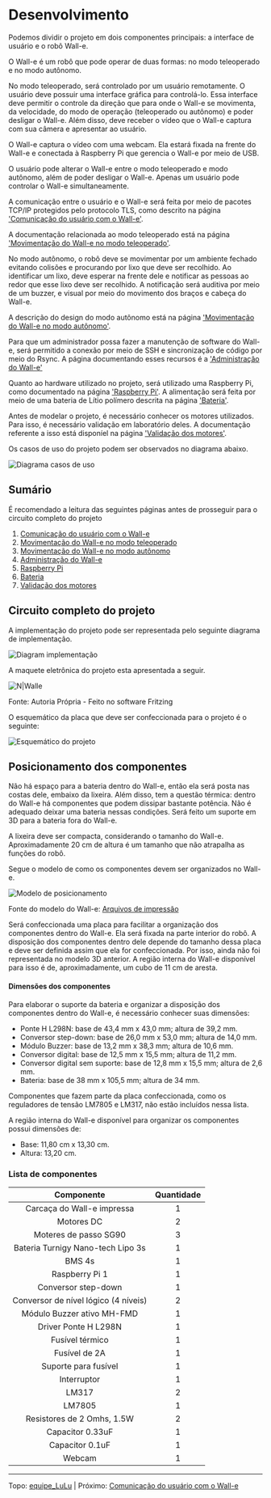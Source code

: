# Desenvolvimento

Podemos dividir o projeto em dois componentes principais: a interface de usuário e o robô Wall-e.

O Wall-e é um robô que pode operar de duas formas: no modo teleoperado e no modo autônomo.

No modo teleoperado, será controlado por um usuário remotamente. O usuário deve possuir uma interface gráfica para controlá-lo. Essa interface deve permitir o controle da direção que para onde o Wall-e se movimenta, da velocidade, do modo de operação (teleoperado ou autônomo) e poder desligar o Wall-e. Além disso, deve receber o vídeo que o Wall-e captura com sua câmera e apresentar ao usuário.

O Wall-e captura o vídeo com uma webcam. Ela estará fixada na frente do Wall-e e conectada à Raspberry Pi que gerencia o Wall-e por meio de USB.

O usuário pode alterar o Wall-e entre o modo teleoperado e modo autônomo, além de poder desligar o Wall-e. Apenas um usuário pode controlar o Wall-e simultaneamente.

A comunicação entre o usuário e o Wall-e será feita por meio de pacotes TCP/IP protegidos pelo protocolo TLS, como descrito na página ['Comunicação do usuário com o Wall-e'](comunicacao.md).

A documentação relacionada ao modo teleoperado está na página ['Movimentação do Wall-e no modo teleoperado'](movimentacao.md).

No modo autônomo, o robô deve se movimentar por um ambiente fechado evitando colisões e procurando por lixo que deve ser recolhido. Ao identificar um lixo, deve esperar na frente dele e notificar as pessoas ao redor que esse lixo deve ser recolhido. A notificação será auditiva por meio de um buzzer, e visual por meio do movimento dos braços e cabeça do Wall-e.

A descrição do design do modo autônomo está na página ['Movimentação do Wall-e no modo autônomo'](autonomo.md).

Para que um administrador possa fazer a manutenção de software do Wall-e, será permitido a conexão por meio de SSH e sincronização de código por meio do Rsync. A página documentando esses recursos é a ['Administração do Wall-e'](administracao.md)

Quanto ao hardware utilizado no projeto, será utilizado uma Raspberry Pi, como documentado na página ['Raspberry Pi'](raspberry-pi.md). A alimentação será feita por meio de uma bateria de Lítio polímero descrita na página ['Bateria'](bateria.md).

Antes de modelar o projeto, é necessário conhecer os motores utilizados. Para isso, é necessário validação em laboratório deles. A documentação referente a isso está disponíel na página ['Validação dos motores'](validacao-motores.md).

Os casos de uso do projeto podem ser observados no diagrama abaixo.

![Diagrama casos de uso](diagramas/casos-de-uso.svg)


## Sumário

É recomendado a leitura das seguintes páginas antes de prosseguir para o circuito completo do projeto

1) [Comunicação do usuário com o Wall-e](comunicacao.md)
2) [Movimentação do Wall-e no modo teleoperado](movimentacao.md)
3) [Movimentação do Wall-e no modo autônomo](autonomo.md)
4) [Administração do Wall-e](manutencao.md)
5) [Raspberry Pi](raspberry-pi.md)
6) [Bateria](bateria.md)
7) [Validação dos motores](validacao-motores.md)


## Circuito completo do projeto

A implementação do projeto pode ser representada pelo seguinte diagrama de implementação.

![Diagram implementação](diagramas/implementacao.svg)

A maquete eletrônica do projeto esta apresentada a seguir.

![N|Walle](img/esquematico_eletrico_completo.png)

Fonte: Autoria Própria - Feito no software Fritzing

O esquemático da placa que deve ser confeccionada para o projeto é o seguinte:

![Esquemático do projeto](img/esquematico-eletrico.png)


## Posicionamento dos componentes

Não há espaço para a bateria dentro do Wall-e, então ela será posta nas costas dele, embaixo da lixeira. Além disso, tem a questão térmica: dentro do Wall-e há componentes que podem dissipar bastante potência. Não é adequado deixar uma bateria nessas condições. Será feito um suporte em 3D para a bateria fora do Wall-e.

A lixeira deve ser compacta, considerando o tamanho do Wall-e. Aproximadamente 20 cm de altura é um tamanho que não atrapalha as funções do robô.

Segue o modelo de como os componentes devem ser organizados no Wall-e.

![Modelo de posicionamento](img/modelo-posicionamento.png)

Fonte do modelo do Wall-e: [Arquivos de impressão](https://drive.google.com/drive/folders/1OQ6YMb921c41Y6ldHbr-t6RvSBLLQeH1)

Será confeccionada uma placa para facilitar a organização dos componentes dentro do Wall-e. Ela será fixada na parte interior do robô. A disposição dos componentes dentro dele depende do tamanho dessa placa e deve ser definida assim que ela for confeccionada. Por isso, ainda não foi representada no modelo 3D anterior. A região interna do Wall-e disponível para isso é de, aproximadamente, um cubo de 11 cm de aresta.


#### Dimensões dos componentes

Para elaborar o suporte da bateria e organizar a disposição dos componentes dentro do Wall-e, é necessário conhecer suas dimensões:

- Ponte H L298N: base de 43,4 mm x 43,0 mm; altura de 39,2 mm.
- Conversor step-down: base de 26,0 mm x 53,0 mm; altura de 14,0 mm.
- Módulo Buzzer: base de 13,2 mm x 38,3 mm; altura de 10,6 mm.
- Conversor digital: base de 12,5 mm x 15,5 mm; altura de 11,2 mm.
- Conversor digital sem suporte: base de 12,8 mm x 15,5 mm; altura de 2,6 mm.
- Bateria: base de 38 mm x 105,5 mm; altura de 34 mm.

Componentes que fazem parte da placa confeccionada, como os reguladores de tensão LM7805 e LM317, não estão incluídos nessa lista.

A região interna do Wall-e disponível para organizar os componentes possui dimensões de:

- Base: 11,80 cm x 13,30 cm.
- Altura: 13,20 cm.


### Lista de componentes

|              Componente              | Quantidade |
|                :---:                 |   :---:    |
|      Carcaça do Wall-e impressa      |     1      |
|              Motores DC              |     2      |
|        Moteres de passo SG90         |     3      |
|  Bateria Turnigy Nano-tech Lipo 3s   |     1      |
|                BMS 4s                |     1      |
|            Raspberry Pi 1            |     1      |
|         Conversor step-down          |     1      |
| Conversor de nível lógico (4 níveis) |     2      |
|      Módulo Buzzer ativo MH-FMD      |     1      |
|         Driver Ponte H L298N         |     1      |
|           Fusível térmico            |     1      |
|            Fusível de 2A             |     1      |
|         Suporte para fusível         |     1      |
|             Interruptor              |     1      |
|                LM317                 |     2      |
|                LM7805                |     1      |
|      Resistores de 2 Omhs, 1.5W      |     2      |
|           Capacitor 0.33uF           |     1      |
|           Capacitor 0.1uF            |     1      |
|                Webcam                |     1      |


---
Topo: [equipe_LuLu](../README.md) | Próximo: [Comunicação do usuário com o Wall-e](comunicacao.md)
